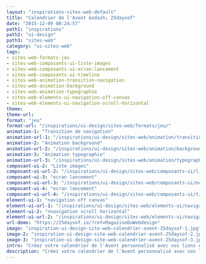 ```yaml
---
layout: "inspirations-sites-web-default"
title: "Calendrier de l'Avent &ndash; 25daysof"
date: "2015-12-09 00:24:57"
path1: "inspirations"
path2: "ui-design"
path3: "sites-web"
category: "ui-sites-web"
tags:
- sites-web-formats-jeu
- sites-web-composants-ui-liste-images
- sites-web-composants-ui-ecran-lancement
- sites-web-composants-ui-timeline
- sites-web-animation-transition-navigation
- sites-web-animation-background
- sites-web-animation-typographie
- sites-web-elements-ui-navigation-off-canvas
- sites-web-elements-ui-navigation-scroll-horizontal
theme:
theme-url:
format: "jeu"
format-url: "/inspirations/ui-design/sites-web/formats/jeu/"
animation-1: "Transition de navigation"
animation-url-1: "/inspirations/ui-design/sites-web/animation/transition-navigation/"
animation-2: "Animation background"
animation-url-2: "/inspirations/ui-design/sites-web/animation/background/"
animation-3: "Animation typographie"
animation-url-3: "/inspirations/ui-design/sites-web/animation/typographie/"
composant-ui-2: "Liste images"
composant-ui-url-2: "/inspirations/ui-design/sites-web/composants-ui/liste-images/"
composant-ui-3: "ecran lancement"
composant-ui-url-3: "/inspirations/ui-design/sites-web/composants-ui/ecran-lancement/"
composant-ui-4: "ecran lancement"
composant-ui-url-4: "/inspirations/ui-design/sites-web/composants-ui/timeline/"
element-ui-1: "navigation off canvas"
element-ui-url-1: "/inspirations/ui-design/sites-web/elements-ui/navigation-off-canvas/"
element-ui-2: "nnavigation scroll horizontal"
element-ui-url-2: "/inspirations/ui-design/sites-web/elements-ui/navigation-scroll-horizontal/"
url-demo: "https://25daysof.io/?ref=MagazineDuWebdesign"
image: "inspiration-ui-design-site-web-calendrier-avent-25daysof-1.jpg"
image-2: "inspiration-ui-design-site-web-calendrier-avent-25daysof-2.jpg"
image-3: "inspiration-ui-design-site-web-calendrier-avent-25daysof-3.jpg"
intro: "Créez votre calendrier de l'Avent personnalisé avec vos liens et photos préférés."
description: "Créez votre calendrier de l'Avent personnalisé avec vos liens et photos préférés."
---
```

